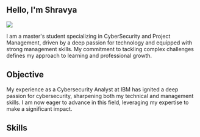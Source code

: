 ## Hello, I'm Shravya
<a href="https://www.linkedin.com/in/shravya-agala-padmegowda/"><img src="https://img.shields.io/badge/-LinkedIn-0072b1?&style=for-the-badge&logo=linkedin&logoColor=white" /></a>

I am a master's student specializing in CyberSecurity and Project Management, driven by a deep passion for technology and equipped with strong management skills. My commitment to tackling complex challenges defines my approach to learning and professional growth.

## Objective

My experience as a Cybersecurity Analyst at IBM has ignited a deep passion for cybersecurity, sharpening both my technical and management skills. I am now eager to advance in this field, leveraging my expertise to make a significant impact.

## Skills



